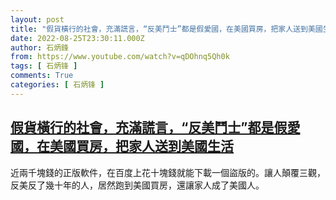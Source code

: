 ```yaml
---
layout: post
title: "假貨橫行的社會，充滿謊言，“反美鬥士”都是假愛國，在美國買房，把家人送到美國生活"
date: 2022-08-25T23:30:11.000Z
author: 石炳鋒
from: https://www.youtube.com/watch?v=qDOhnq5Qh0k
tags: [ 石炳锋 ]
comments: True
categories: [ 石炳锋 ]
---
```

<!--1661470211000-->
[假貨橫行的社會，充滿謊言，“反美鬥士”都是假愛國，在美國買房，把家人送到美國生活](https://www.youtube.com/watch?v=qDOhnq5Qh0k)
------

<div>
近兩千塊錢的正版軟件，在百度上花十塊錢就能下載一個盜版的。讓人顛覆三觀，反美反了幾十年的人，居然跑到美國買房，還讓家人成了美國人。
</div>

